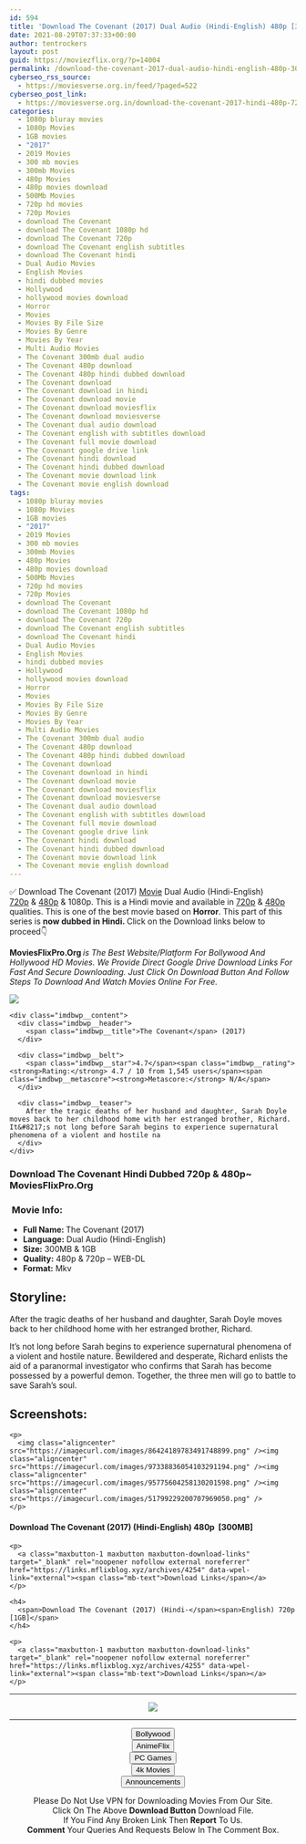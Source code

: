 ```yaml
---
id: 594
title: 'Download The Covenant (2017) Dual Audio (Hindi-English) 480p [300MB] || 720p [1GB]'
date: 2021-08-29T07:37:33+00:00
author: tentrockers
layout: post
guid: https://moviezflix.org/?p=14004
permalink: /download-the-covenant-2017-dual-audio-hindi-english-480p-300mb-720p-1gb/
cyberseo_rss_source:
  - https://moviesverse.org.in/feed/?paged=522
cyberseo_post_link:
  - https://moviesverse.org.in/download-the-covenant-2017-hindi-480p-720p/
categories:
  - 1080p bluray movies
  - 1080p Movies
  - 1GB movies
  - "2017"
  - 2019 Movies
  - 300 mb movies
  - 300mb Movies
  - 480p Movies
  - 480p movies download
  - 500Mb Movies
  - 720p hd movies
  - 720p Movies
  - download The Covenant
  - download The Covenant 1080p hd
  - download The Covenant 720p
  - download The Covenant english subtitles
  - download The Covenant hindi
  - Dual Audio Movies
  - English Movies
  - hindi dubbed movies
  - Hollywood
  - hollywood movies download
  - Horror
  - Movies
  - Movies By File Size
  - Movies By Genre
  - Movies By Year
  - Multi Audio Movies
  - The Covenant 300mb dual audio
  - The Covenant 480p download
  - The Covenant 480p hindi dubbed download
  - The Covenant download
  - The Covenant download in hindi
  - The Covenant download movie
  - The Covenant download moviesflix
  - The Covenant download moviesverse
  - The Covenant dual audio download
  - The Covenant english with subtitles download
  - The Covenant full movie download
  - The Covenant google drive link
  - The Covenant hindi download
  - The Covenant hindi dubbed download
  - The Covenant movie download link
  - The Covenant movie english download
tags:
  - 1080p bluray movies
  - 1080p Movies
  - 1GB movies
  - "2017"
  - 2019 Movies
  - 300 mb movies
  - 300mb Movies
  - 480p Movies
  - 480p movies download
  - 500Mb Movies
  - 720p hd movies
  - 720p Movies
  - download The Covenant
  - download The Covenant 1080p hd
  - download The Covenant 720p
  - download The Covenant english subtitles
  - download The Covenant hindi
  - Dual Audio Movies
  - English Movies
  - hindi dubbed movies
  - Hollywood
  - hollywood movies download
  - Horror
  - Movies
  - Movies By File Size
  - Movies By Genre
  - Movies By Year
  - Multi Audio Movies
  - The Covenant 300mb dual audio
  - The Covenant 480p download
  - The Covenant 480p hindi dubbed download
  - The Covenant download
  - The Covenant download in hindi
  - The Covenant download movie
  - The Covenant download moviesflix
  - The Covenant download moviesverse
  - The Covenant dual audio download
  - The Covenant english with subtitles download
  - The Covenant full movie download
  - The Covenant google drive link
  - The Covenant hindi download
  - The Covenant hindi dubbed download
  - The Covenant movie download link
  - The Covenant movie english download
---
```

<div class="thecontent clearfix">
  <p>
    ✅ Download The Covenant (2017) <a href="https://moviesverse.org.in/category/movies/" data-wpel-link="internal">Movie</a> Dual Audio (Hindi-English) <a href="https://moviesverse.org.in/720p-movies/" data-wpel-link="internal">720p</a>&nbsp;&&nbsp;<a href="https://moviesverse.org.in/480p-movies/" data-wpel-link="internal">480p</a> & 1080p. This is a Hindi movie and available in <a href="https://moviesverse.org.in/720p-movies/" data-wpel-link="internal">720p</a>&nbsp;&&nbsp;<a href="https://moviesverse.org.in/480p-movies/" data-wpel-link="internal">480p</a> qualities. This is one of the best movie based on <strong>Horror</strong>. This part of this series is <strong>now dubbed in <span>Hindi.&nbsp;</span></strong><span>Click on the Download links below to proceed👇</span>
  </p>
  
  <p>
    <strong><span>MoviesFlixPro.Org&nbsp;</span></strong><em>is The Best Website/Platform For Bollywood And Hollywood HD Movies. We Provide Direct Google Drive Download Links For Fast And Secure Downloading. Just Click On Download Button And Follow Steps To&nbsp;Download And Watch Movies Online For Free.</em>
  </p>
  
  <div class="imdbwp imdbwp--movie dark">
    <div class="imdbwp__thumb">
      <a class="imdbwp__link" target="_blank" title="The Covenant" href="https://www.imdb.com/title/tt5607782/" rel="nofollow external noopener noreferrer" data-wpel-link="external"><img class="imdbwp__img" src="https://m.media-amazon.com/images/M/MV5BMTU2NTU1NTc5M15BMl5BanBnXkFtZTgwOTMyNDAwMTI@._V1_SX300.jpg" /></a>
    </div>
    
    <div class="imdbwp__content">
      <div class="imdbwp__header">
        <span class="imdbwp__title">The Covenant</span> (2017)
      </div>
      
      <div class="imdbwp__belt">
        <span class="imdbwp__star">4.7</span><span class="imdbwp__rating"><strong>Rating:</strong> 4.7 / 10 from 1,545 users</span><span class="imdbwp__metascore"><strong>Metascore:</strong> N/A</span>
      </div>
      
      <div class="imdbwp__teaser">
        After the tragic deaths of her husband and daughter, Sarah Doyle moves back to her childhood home with her estranged brother, Richard. It&#8217;s not long before Sarah begins to experience supernatural phenomena of a violent and hostile na
      </div>
    </div>
  </div>
  
  <h3>
    <span>Download The Covenant Hindi Dubbed 720p & 480p~ MoviesFlixPro.Org</span>
  </h3>
  
  <h3>
    <span>&nbsp;Movie Info:&nbsp;</span>
  </h3>
  
  <ul>
    <li>
      <strong>Full Name: </strong>The Covenant (2017)
    </li>
    <li>
      <strong>Language:</strong> Dual Audio (Hindi-English)
    </li>
    <li>
      <strong>Size:</strong> 300MB & 1GB
    </li>
    <li>
      <strong>Quality:</strong> 480p & 720p – WEB-DL
    </li>
    <li>
      <strong>Format:</strong>&nbsp;Mkv
    </li>
  </ul>
  
  <h2>
    <span>Storyline:</span>
  </h2>
  
  <p>
    After the tragic deaths of her husband and daughter, Sarah Doyle moves back to her childhood home with her estranged brother, Richard.
  </p>
  
  <div>
    It’s not long before Sarah begins to experience supernatural phenomena of a violent and hostile nature. Bewildered and desperate, Richard enlists the aid of a paranormal investigator who confirms that Sarah has become possessed by a powerful demon. Together, the three men will go to battle to save Sarah’s soul.
  </div>
  
  <div class="summary_text">
    <h2>
      <span>Screenshots:</span>
    </h2>
    
    <p>
      <img class="aligncenter" src="https://imagecurl.com/images/86424189783491748899.png" /><img class="aligncenter" src="https://imagecurl.com/images/97338836054103291194.png" /><img class="aligncenter" src="https://imagecurl.com/images/95775604258130201598.png" /><img class="aligncenter" src="https://imagecurl.com/images/51799229200707969050.png" />
    </p>
  </div>
  
  <div class="inline canwrap">
    <h4>
      <span>Download The Covenant (2017) (Hindi-English) </span><span>480p&nbsp; [300MB]</span>
    </h4>
    
    <p>
      <a class="maxbutton-1 maxbutton maxbutton-download-links" target="_blank" rel="noopener nofollow external noreferrer" href="https://links.mflixblog.xyz/archives/4254" data-wpel-link="external"><span class="mb-text">Download Links</span></a>
    </p>
    
    <h4>
      <span>Download The Covenant (2017) (Hindi-</span><span>English) 720p [1GB]</span>
    </h4>
    
    <p>
      <a class="maxbutton-1 maxbutton maxbutton-download-links" target="_blank" rel="noopener nofollow external noreferrer" href="https://links.mflixblog.xyz/archives/4255" data-wpel-link="external"><span class="mb-text">Download Links</span></a>
    </p>
  </div>
</div>

<center>
  </p> 
  
  <hr />
  
  <p>
    <a href="http://gdrivepro.xyz/join.php" data-wpel-link="external" target="_blank" rel="nofollow external noopener noreferrer"><img src="https://i.imgur.com/FhMdWdW.png" /></a>
  </p>
  
  <hr />
  
  <p>
    <a href="https://dogemovies.xyz" target="_blank" data-wpel-link="external" rel="nofollow external noopener noreferrer"><button class="button button5">Bollywood</button></a><br /> <a href="https://animeflix.in" target="_blank" data-wpel-link="external" rel="nofollow external noopener noreferrer"><button class="button button5">AnimeFlix</button></a><br /> <a href="https://gamesflix.net/" target="_blank" data-wpel-link="external" rel="nofollow external noopener noreferrer"><button class="button button5">PC Games</button></a><br /> <a href="https://uhdmovies.in" target="_blank" data-wpel-link="external" rel="nofollow external noopener noreferrer"><button class="button button5">4k Movies</button></a><br /> <a href="https://moviesverse.org.in/announcements/" target="_blank" data-wpel-link="internal" rel="noopener"><button class="button button5">Announcements</button></a>
  </p>
  
  <div class="alert alert-danger">
    Please Do Not Use VPN for Downloading Movies From Our Site.
  </div>
  
  <div class="alert alert-success">
    Click On The Above <strong>Download Button</strong> Download File.
  </div>
  
  <div class="alert alert-warning">
    If You Find Any Broken Link Then <strong>Report</strong> To Us.
  </div>
  
  <div class="alert alert-info">
    <strong>Comment</strong> Your Queries And Requests Below In The Comment Box.
  </div>
  
  <p>
    </center>
  </p>